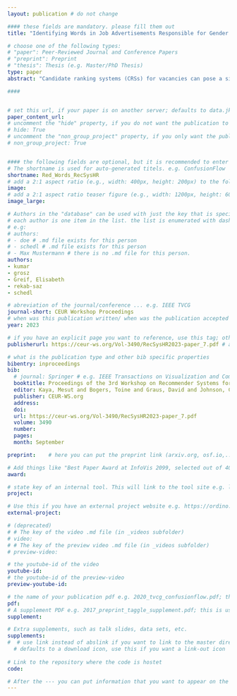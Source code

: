 ```yaml
---
layout: publication # do not change

#### these fields are mandatory. please fill them out
title: "Identifying Words in Job Advertisements Responsible for Gender Bias in Candidate Ranking Systems via Counterfactual Learning" # title of your publication 

# choose one of the following types:
# "paper": Peer-Reviewed Journal and Conference Papers
# "preprint": Preprint
# "thesis": Thesis (e.g. Master/PhD Thesis)
type: paper
abstract: "Candidate ranking systems (CRSs) for vacancies can pose a significant risk in terms of ethical considerations if they are prone to gender bias or even have legal implications if discriminatory behavior is found. In the case of content-based CRSs, which identify suited candidates for a given job opening based on their resumes and the job advert, gender bias in these texts can also lead to discriminatory behavior of the CRS algorithm. We propose an algorithm to automatically identify gendered words in the job advertisement responsible for gender bias in the rankings. The algorithm determines the words with gendered connotations in the rank distribution for a given job advertisement using content-based job-candidate matching based on the actual biography of a candidate and a counterfactual version in which explicit gender-mentioning terms are swapped between male and female. To this end, we employ the neural network explainability method of integrated gradients to compute CRS’s association of the job advertisement words with the gender of candidates, which we call the bias score of words. At the core of our CRS is a cross-encoder architecture. To showcase and validate our approach, we conduct a study investigating the gendered words identified by the proposed algorithm in job advertisements from a private dataset and biographies from the BIOS dataset. We analyze the gendered words along multiple job categories and different linguistic categories. Finally, we statistically and qualitatively compare them with standardized lists manually created by social psychologists to contrast the gender associations CRSs make with human associations." # insert the abstract of your publication between the quotes; you can use html e.g. to make links (<a></a>) or generate bold (<b></b>) etc. text 

####


# set this url, if your paper is on another server; defaults to data.jku-vds-lab.at
paper_content_url: 
# uncomment the "hide" property, if you do not want the publication to be displayed on the website (usually you don't need this)
# hide: True
# uncomment the "non_group_project" property, if you only want the publication to be displayed on your personal page (i.e. publications where you contributed, but does not have anything to do with the Vis Group e.g. Master Thesis,...)
# non_group_project: True


#### the following fields are optional, but it is recommended to enter as much information as possible
# The shortname is used for auto-generated titels. e.g. ConfusionFlow
shortname: Red_Words_RecSysHR
# add a 2:1 aspect ratio (e.g., width: 400px, height: 200px) to the folder /assets/images/papers/ e.g. 2020_tvcg_confusionflow.png
image: 
# add a 2:1 aspect ratio teaser figure (e.g., width: 1200px, height: 600px) to the folder /assets/images/papers/ e.g. 2020_tvcg_confusionflow_teaser.png
image_large: 

# Authors in the "database" can be used with just the key that is specified in the corresponding .md file (usually it is the lastname in lower case e.g. doe). Authors that do not have an individual page here should be stated with their full name (e.g. John Doe)
# each author is one item in the list. the list is enumerated with dashes ("-")
# e.g:
# authors:
# - doe # .md file exists for this person
# - schedl # .md file exists for this person
# - Max Mustermann # there is no .md file for this person.
authors:
- kumar
- grosz
- Greif, Elisabeth
- rekab-saz
- schedl

# abreviation of the journal/conference ... e.g. IEEE TVCG
journal-short: CEUR Workshop Proceedings
# when was this publication written/ when was the publication accepted (e.g. 2020)
year: 2023

# if you have an explicit page you want to reference, use this tag; otherwise it will be generated from your doi
publisherurl: https://ceur-ws.org/Vol-3490/RecSysHR2023-paper_7.pdf # add link to publisher page of your publication

# what is the publication type and other bib specific properties
bibentry: inproceedings
bib:
  # journal: Springer # e.g. IEEE Transactions on Visualization and Computer Graphics (to appear)
  booktitle: Proceedings of the 3rd Workshop on Recommender Systems for Human Resources (RecSys in HR 2023) co-located with the 17th ACM Conference on Recommender Systems (RecSys 2023) 
  editor: Kaya, Mesut and Bogers, Toine and Graus, David and Johnson, Chris and Decorte, Jens-Joris
  publisher: CEUR-WS.org
  address: 
  doi:		
  url: https://ceur-ws.org/Vol-3490/RecSysHR2023-paper_7.pdf
  volume: 3490
  number: 
  pages: 
  month: September

preprint:	 # here you can put the preprint link (arxiv.org, osf.io,...) e.g. https://arxiv.org/abs/1910.00969

# Add things like "Best Paper Award at InfoVis 2099, selected out of 4000 submissions"
award:

# state key of an internal tool. This will link to the tool site e.g. lineup (usually not needed)
project: 

# Use this if you have an external project website e.g. https://ordino.caleydoapp.org/
external-project: 

# (deprecated)
# # The key of the video .md file (in _videos subfolder)
# video: 
# # The key of the preview video .md file (in _videos subfolder)
# preview-video:

# the youtube-id of the video
youtube-id:
# the youtube-id of the preview-video
preview-youtube-id: 

# the name of your publication pdf e.g. 2020_tvcg_confusionflow.pdf; this is usually uploaded to the caleydo aws server
pdf: 
# A supplement PDF e.g. 2017_preprint_taggle_supplement.pdf; this is usually uploaded to the caleydo aws server
supplement: 

# Extra supplements, such as talk slides, data sets, etc.
supplements:
#  # use link instead of abslink if you want to link to the master directory
  # defaults to a download icon, use this if you want a link-out icon
  
# Link to the repository where the code is hostet
code: 

# After the --- you can put information that you want to appear on the website using markdown formatting or HTML. A good example are acknowledgements, extra references, an erratum, etc.
---
```


